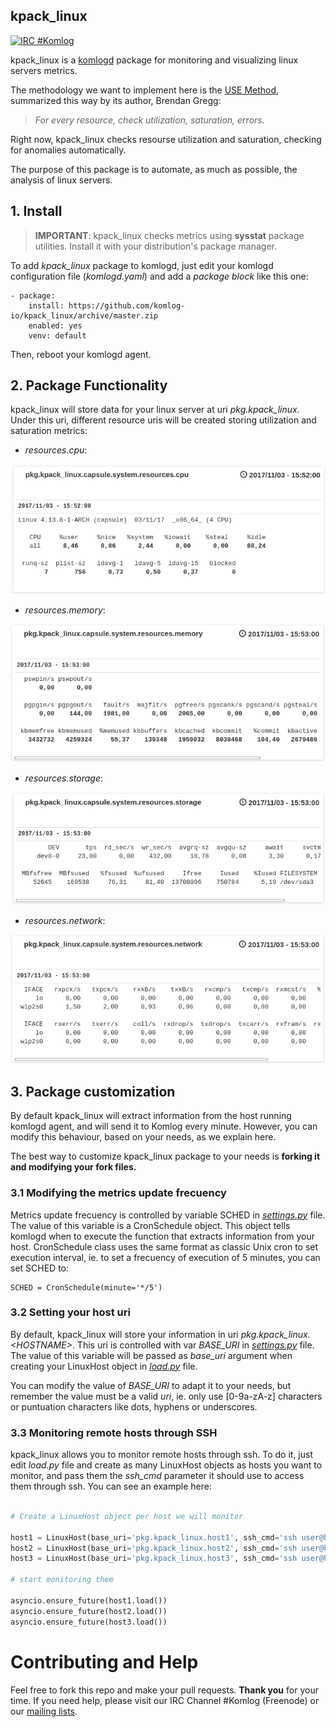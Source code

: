 kpack_linux
-----------

[![IRC #Komlog](https://img.shields.io/badge/irc.freenode.net-%23komlog-blue.svg)]()

kpack_linux is a [komlogd](<https://github.com/komlog-io/komlogd>) package
for monitoring and visualizing linux servers metrics.

The methodology we want to implement here is the [USE Method](<http://www.brendangregg.com/usemethod.html>), summarized
this way by its author, Brendan Gregg:

> *For every resource, check utilization, saturation, errors.*

Right now, kpack_linux checks resourse utilization and saturation, checking for anomalies automatically.

The purpose of this package is to automate, as much as possible, the analysis of linux servers.


## 1. Install

> **IMPORTANT**: kpack_linux checks metrics using **sysstat** package utilities. Install it with your distribution's package manager.

To add *kpack_linux* package to komlogd, just edit your komlogd configuration file (*komlogd.yaml*)
and add a *package block* like this one:

```
- package:
    install: https://github.com/komlog-io/kpack_linux/archive/master.zip
    enabled: yes
    venv: default
```

Then, reboot your komlogd agent.

## 2. Package Functionality

kpack_linux will store data for your linux server at uri *pkg.kpack_linux.<server-name>*
Under this uri, different resource uris will be created storing utilization and saturation metrics:

- *resources.cpu*:

![cpu_info](./img/cpu_info.png)

- *resources.memory*:

![mem_info](./img/mem_info.png)

- *resources.storage*:

![disk_info](./img/disk_info.png)

- *resources.network*:

![net_info](./img/net_info.png)


## 3. Package customization

By default kpack_linux will extract information from the host running komlogd agent, and will
send it to Komlog every minute. However, you can modify this behaviour, based on your needs, as
we explain here.

The best way to customize kpack_linux package to your needs is **forking it and modifying your
fork files.**

### 3.1 Modifying the metrics update frecuency


Metrics update frecuency is controlled by variable SCHED in [*settings.py*](/kpack_linux/settings.py) file. The value of this
variable is a CronSchedule object. This object tells komlogd when to execute the function that
extracts information from your host. CronSchedule class uses the same format as classic Unix cron
to set execution interval, ie. to set a frecuency of execution of 5 minutes, you can set SCHED to:

```
SCHED = CronSchedule(minute='*/5')
```

### 3.2 Setting your host uri

By default, kpack_linux will store your information in uri *pkg.kpack_linux.\<HOSTNAME\>*.
This uri is controlled with var *BASE_URI* in [*settings.py*](/kpack_linux/settings.py) file. The value of this variable will
be passed as *base_uri* argument when creating your LinuxHost object in [*load.py*](/kpack_linux/load.py) file.

You can modify the value of *BASE_URI* to adapt it to your needs, but remember the value must
be a valid *uri*, ie. only use [0-9a-zA-z] characters or puntuation characters like dots, hyphens or underscores.

### 3.3 Monitoring remote hosts through SSH

kpack_linux allows you to monitor remote hosts through ssh. To do it, just edit *load.py* file
and create as many LinuxHost objects as hosts you want to monitor, and pass them the *ssh_cmd* 
parameter it should use to access them through ssh. You can see an example here:

```python

# Create a LinuxHost object per host we will monitor

host1 = LinuxHost(base_uri='pkg.kpack_linux.host1', ssh_cmd='ssh user@host1')
host2 = LinuxHost(base_uri='pkg.kpack_linux.host2', ssh_cmd='ssh user@host2')
host3 = LinuxHost(base_uri='pkg.kpack_linux.host3', ssh_cmd='ssh user@host3')

# start monitoring them

asyncio.ensure_future(host1.load())
asyncio.ensure_future(host2.load())
asyncio.ensure_future(host3.load())

```

# Contributing and Help

Feel free to fork this repo and make your pull requests. **Thank you** for your time.
If you need help, please visit our IRC Channel #Komlog (Freenode) or our
[mailing lists](https://groups.google.com/forum/#!forum/komlog).

